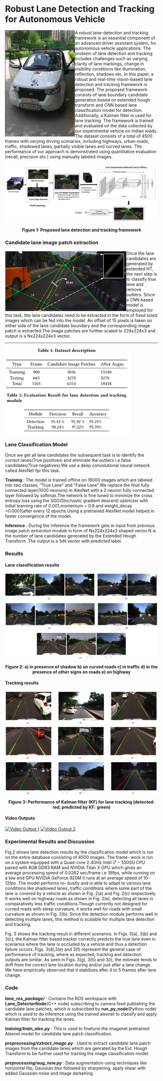 # Robust Lane Detection and Tracking for Autonomous Vehicle

<img align="left" height = "350" src="./util/image/car.png">

A robust lane-detection and tracking framework is an essential
component of an advanced driver assistant system, for autonomous
vehicle applications. The problem of lane detection and tracking includes challenges such as varying clarity of lane markings, change
in visibility conditions like illumination, reflection, shadows etc.
In this paper, a robust and real-time vision-based lane detection
and tracking framework is proposed. The proposed framework
consists of lane boundary candidate generation based on extended
hough transform and CNN based lane classification model for detection. Additionally, a Kalman filter is used for lane tracking. The
framework is trained and evaluated on the data collected by our
experimental vehicle on Indian roads. The dataset consists of a total
of 4500 frames with varying driving scenarios, including highways,
urban roads, traffic, shadowed lanes, partially visible lanes and
curved lanes. The performance of our approach is demonstrated
using quantitative evaluation (recall, precision etc.) using manually
labeled images.



![alt text](./util/image/fl_chart.png )


<p align="center"><b>Figure 1: Proposed lane detection and tracking framework</b></p>


### Candidate lane image patch extraction

<img align="left" width="400" height="200"  src="./util/image/img_patch.png">

Once the lane candidates
are generated by extended HT, the next step is to classify
true lane and remove outliers. Since a CNN based model is employed for this task, the lane candidates need
to be extracted in the form of fixed sized images which can be fed
into the model. An offset of 15 pixels is taken on either side of
the lane candidate boundary and the corresponding image patch is
extracted.The image patches are further scaled to 224x224x3 and output is a Nx224x224x3 vector.

<hr/>
<img align="left" width = "410" src="./util/image/tb1.png"><img width = "410" src="./util/image/tb2.png">

### Lane Classification Model
Once we get all lane candidates the subsequent task is to identify the correct lanes(True positives) and eliminate the outliers i.e false candidates(True negatives).We use a deep convolutional neural network called AlexNet fpr this task.

**Training** : The model is trained offline on 16000 images which are labeled into two classes, "True Lane" and "False Lane".We replace the final fully connected layer(1000 neurons) in AlexNet with a 2 neuron fully connected layer followed by softmax.The network is fine tuned to minimize the cross entropy loss using the SGD(Stochastic gradient descent) optimizer with initial learning rate of 0.001,momentum = 0.9 and weight_decay =0.0001(after every 12 epochs.Using a pretrained AlexNet model helped in faster convergence of the model.

**Inference** : During the inference the framework gets in input from previous image patch extraction module in form of Nx224x224x3 shaped vector.N is the number of lane candidates generated by the Extended Hough Transform .The output is a 1xN vector with predicted label.

### Results

#### Lane classification results
![alt text](./util/image/result.png )
<p align="center"><b>Figure 2:  a) in presence of shadow b) on curved roads c) in traffic d) in the presence of other signs
on roads e) on highway</b></p>


#### Tracking results
![alt text](./util/image/track_result.png )
<p align="center"><b>Figure 3: Performance of Kalman filter (KF) for lane tracking (detected: red, predicted by KF: green)</b></p>

#### Video Outputs
[![Video Output 1](https://img.youtube.com/vi/dsu4hUzAaks/0.jpg)](https://www.youtube.com/watch?v=dsu4hUzAaks)
[![Video Output 2](https://img.youtube.com/vi/Pt--81ScLiA/0.jpg)](https://www.youtube.com/watch?v=Pt--81ScLiA)


### Experimental Results and Discussion
Fig 2 shows lane detection results by the classification model which
is run on the entire database consisting of 4500 images. The frame-
work is run on a system equipped with a Quad-core 2.4GHz Intel
i7 − 5500U CPU paired with 8GB DDR3 RAM and NVIDIA Titan X
GPU which gives an average processing speed of 0.0262 sec/frame
i.e 38fps, while running on a low end GPU NVIDIA GeForce 920M
it runs at an average speed of 10-12fps. The model performs ro-
bustly and is able to adapt to various lane conditions like shadowed
lanes, traffic conditions where some part of the lane is covered by
a vehicle as shown in Fig. 2(a) and Fig. 2(c) respectively. It works
well on highway roads as shown in Fig. 2(e), detecting all lanes in
comparatively less traffic conditions.Though currently not designed
for curved roads with steep curvature, it works well for roads with
small curvature as shown in Fig. 2(b). Since the detection module
performs well in detecting multiple lanes, this method is scalable
for multiple lane detection and tracking. 

Fig. 3 shows the tracking result in different scenarios. In Figs.
3(a), 3(b) and 3(c), the Kalman filter based tracker correctly predicts
the true lane even in scenarios where the lane is occluded by a
vehicle and thus a detection failure occurs. Figs. 3(d),3(e) and 3(f)
represent the general case of performance of tracking, where as
expected, tracking and detection outputs are similar. As seen in Figs.
3(g), 3(h) and 3(i), the estimate tends to drift from the correct lane
location during and/or just after a lane change. We have empirically
observed that it stabilizes after 4 to 5 frames after lane change.

### Code

***lane_ros_package/*** :  Contains the ROS workspace with **Lane_DetectorNode**(C++ node) subscribing to camera feed publishing the candidate lane patches, which is subscribed by **run_py_node**(Python node) which
is used to do inference using the trained alexnet to classify and apply Kalman filter for tracking the lanes.

***training/train_alex.py*** : This is used to finetune the imagenet pretrained Alexnet model for candidate lane patch classification.

***preprocessing/extract_image.py*** : Used to extract candidate lane patch images from the candidate lanes which are genrated by the Ext. Hough Transform to be further used for training the image classification model.

***preprocessing/aug_new.py*** : Data augmentation using techniques like
horizontal flip, Gaussian blur followed by sharpening, apply shear
with added Gaussian noise and image darkening.


